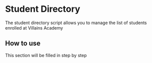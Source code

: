 # Student Directory #

The student directory script allows you to manage the list of students enrolled
at Villains Academy

## How to use ##

This section will be filled in step by step
